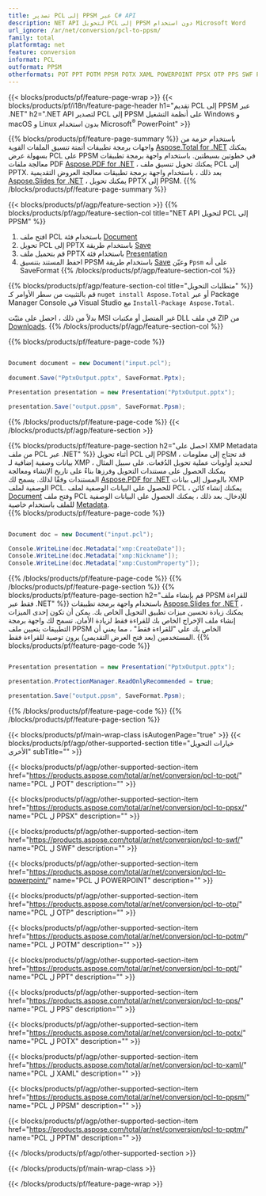 ```yaml
---
title: تصدير PCL إلى PPSM عبر C# API
description: NET API لتحويل PCL إلى PPSM دون استخدام Microsoft Word
url_ignore: /ar/net/conversion/pcl-to-ppsm/
family: total
platformtag: net
feature: conversion
informat: PCL
outformat: PPSM
otherformats: POT PPT POTM PPSM POTX XAML POWERPOINT PPSX OTP PPS SWF PPTM
---
```

{{< blocks/products/pf/feature-page-wrap >}}
{{< blocks/products/pf/i18n/feature-page-header h1="تقديم PCL إلى PPSM عبر .NET" h2=".NET API لتصدير PCL إلى PPSM على أنظمة التشغيل Windows و macOS و Linux بدون استخدام Microsoft<sup>&reg;</sup> PowerPoint" >}}

{{% blocks/products/pf/feature-page-summary %}}
باستخدام حزمة من واجهات برمجة تطبيقات أتمتة تنسيق الملفات القوية [Aspose.Total for .NET](https://products.aspose.com/total/net/) يمكنك بسهولة عرض PCL على PPSM في خطوتين بسيطتين. باستخدام واجهة برمجة تطبيقات معالجة ملفات PDF [Aspose.PDF for .NET](https://products.aspose.com/pdf/net/) ، يمكنك تحويل تنسيق ملف PCL إلى PPTX. بعد ذلك ، باستخدام واجهة برمجة تطبيقات معالجة العروض التقديمية [Aspose.Slides for .NET](https://products.aspose.com/slides/net/) ، يمكنك تحويل PPTX إلى PPSM.
{{% /blocks/products/pf/feature-page-summary  %}}

{{< blocks/products/pf/agp/feature-section >}}
{{% blocks/products/pf/agp/feature-section-col title="NET API لتحويل PCL إلى PPSM" %}}
1. افتح ملف PCL باستخدام فئة [Document](https://apireference.aspose.com/pdf/net/aspose.pdf/document)
2. تحويل PCL إلى PPTX باستخدام طريقة [Save](https://apireference.aspose.com/pdf/net/aspose.pdf.document/save/methods/5)
3. قم بتحميل ملف PPTX باستخدام فئة [Presentation](https://apireference.aspose.com/slides/net/aspose.slides/presentation)
4. احفظ المستند بتنسيق PPSM باستخدام طريقة [Save](https://apireference.aspose.com/slides/net/aspose.slides.presentation/save/methods/5) وعيّن `Ppsm` على أنه SaveFormat
{{% /blocks/products/pf/agp/feature-section-col %}}

{{% blocks/products/pf/agp/feature-section-col title="متطلبات التحويل" %}}
قم بالتثبيت من سطر الأوامر كـ ``nuget install Aspose.Total`` أو عبر Package Manager Console في Visual Studio مع ``Install-Package Aspose.Total``.

بدلاً من ذلك ، احصل على مثبّت MSI غير المتصل أو مكتبات DLL في ملف ZIP من [Downloads](https://downloads.aspose.com/total/net).
{{% /blocks/products/pf/agp/feature-section-col %}}

{{% blocks/products/pf/feature-page-code %}}

```cs

Document document = new Document("input.pcl");
 
document.Save("PptxOutput.pptx", SaveFormat.Pptx); 

Presentation presentation = new Presentation("PptxOutput.pptx");

presentation.Save("output.ppsm", SaveFormat.Ppsm);   
```

{{% /blocks/products/pf/feature-page-code %}}
{{< /blocks/products/pf/agp/feature-section >}}

{{% blocks/products/pf/feature-page-section  h2="احصل على XMP Metadata من ملف PCL عبر .NET" %}}
أثناء تحويل PCL إلى PPSM ، قد تحتاج إلى معلومات بيانات وصفية إضافية لـ XMP لتحديد أولويات عملية تحويل الدُفعات. على سبيل المثال ، يمكنك الحصول على مستندات التحويل وفرزها بناءً على تاريخ الإنشاء ومعالجة المستندات وفقًا لذلك. يسمح لك [Aspose.PDF for .NET](https://products.aspose.com/pdf/net/) بالوصول إلى بيانات XMP الوصفية لملف PCL. للحصول على البيانات الوصفية لملف PCL ، يمكنك إنشاء كائن [Document](https://apireference.aspose.com/pdf/net/aspose.pdf/document) وفتح ملف PCL للإدخال. بعد ذلك ، يمكنك الحصول على البيانات الوصفية للملف باستخدام خاصية [Metadata](https://apireference.aspose.com/pdf/net/aspose.pdf/document/properties/metadata).  
{{% blocks/products/pf/feature-page-code %}}

```cs

Document doc = new Document("input.pcl");

Console.WriteLine(doc.Metadata["xmp:CreateDate"]);
Console.WriteLine(doc.Metadata["xmp:Nickname"]);
Console.WriteLine(doc.Metadata["xmp:CustomProperty"]);
```

{{% /blocks/products/pf/feature-page-code  %}}
{{% /blocks/products/pf/feature-page-section %}}
{{% blocks/products/pf/feature-page-section  h2="قم بإنشاء ملف PPSM للقراءة فقط عبر .NET" %}}
باستخدام واجهة برمجة تطبيقات [Aspose.Slides for .NET](https://products.aspose.com/slides/net/) ، يمكنك زيادة تحسين ميزات تطبيق التحويل الخاص بك. يمكن أن تكون إحدى الميزات إنشاء ملف الإخراج الخاص بك للقراءة فقط لزيادة الأمان. تسمح لك واجهة برمجة التطبيقات بتعيين ملف PPSM الخاص بك على "للقراءة فقط" ، مما يعني أن المستخدمين (بعد فتح العرض التقديمي) يرون توصية للقراءة فقط. 
{{% blocks/products/pf/feature-page-code %}}

```cs

Presentation presentation = new Presentation("PptxOutput.pptx");

presentation.ProtectionManager.ReadOnlyRecommended = true;

presentation.Save("output.ppsm", SaveFormat.Ppsm);     
```

{{% /blocks/products/pf/feature-page-code  %}}
{{% /blocks/products/pf/feature-page-section %}}

{{< blocks/products/pf/main-wrap-class isAutogenPage="true" >}}
{{< blocks/products/pf/agp/other-supported-section title="خيارات التحويل الأخرى" subTitle="" >}}

{{< blocks/products/pf/agp/other-supported-section-item href="https://products.aspose.com/total/ar/net/conversion/pcl-to-pot/" name="PCL ل POT" description="" >}}

{{< blocks/products/pf/agp/other-supported-section-item href="https://products.aspose.com/total/ar/net/conversion/pcl-to-ppsx/" name="PCL ل PPSX" description="" >}}

{{< blocks/products/pf/agp/other-supported-section-item href="https://products.aspose.com/total/ar/net/conversion/pcl-to-swf/" name="PCL ل SWF" description="" >}}

{{< blocks/products/pf/agp/other-supported-section-item href="https://products.aspose.com/total/ar/net/conversion/pcl-to-powerpoint/" name="PCL ل POWERPOINT" description="" >}}

{{< blocks/products/pf/agp/other-supported-section-item href="https://products.aspose.com/total/ar/net/conversion/pcl-to-otp/" name="PCL ل OTP" description="" >}}

{{< blocks/products/pf/agp/other-supported-section-item href="https://products.aspose.com/total/ar/net/conversion/pcl-to-potm/" name="PCL ل POTM" description="" >}}

{{< blocks/products/pf/agp/other-supported-section-item href="https://products.aspose.com/total/ar/net/conversion/pcl-to-ppt/" name="PCL ل PPT" description="" >}}

{{< blocks/products/pf/agp/other-supported-section-item href="https://products.aspose.com/total/ar/net/conversion/pcl-to-pps/" name="PCL ل PPS" description="" >}}

{{< blocks/products/pf/agp/other-supported-section-item href="https://products.aspose.com/total/ar/net/conversion/pcl-to-potx/" name="PCL ل POTX" description="" >}}

{{< blocks/products/pf/agp/other-supported-section-item href="https://products.aspose.com/total/ar/net/conversion/pcl-to-xaml/" name="PCL ل XAML" description="" >}}

{{< blocks/products/pf/agp/other-supported-section-item href="https://products.aspose.com/total/ar/net/conversion/pcl-to-ppsm/" name="PCL ل PPSM" description="" >}}

{{< blocks/products/pf/agp/other-supported-section-item href="https://products.aspose.com/total/ar/net/conversion/pcl-to-pptm/" name="PCL ل PPTM" description="" >}}



{{< /blocks/products/pf/agp/other-supported-section >}}

{{< /blocks/products/pf/main-wrap-class >}}

{{< /blocks/products/pf/feature-page-wrap >}}